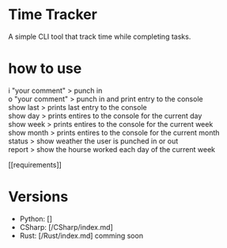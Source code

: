 # Time Tracker
A simple CLI tool that track time while completing tasks. 

# how to use  
i "your comment" > punch in  
o "your comment" > punch in and print entry to the console  
show last        > prints last entry to the console  
show day         > prints entires to the console for the current day  
show week        > prints entires to the console for the current week  
show month       > prints entires to the console for the current month  
status           > show weather the user is punched in or out  
report           > show the hourse worked each day of the current week  

[[requirements]]

# Versions
- Python: []
- CSharp: [/CSharp/index.md]
- Rust:   [/Rust/index.md] comming soon
